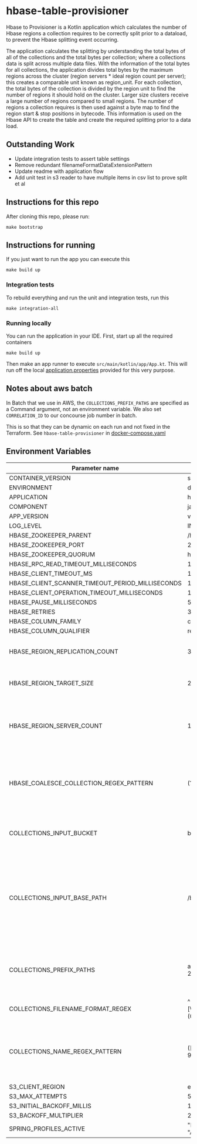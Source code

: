 # hbase-table-provisioner

Hbase to Provisioner is a Kotlin application which calculates the number of Hbase regions a collection requires to be correctly split prior to a dataload, to prevent the Hbase splitting event occurring.

The application calculates the splitting by understanding the total bytes of all of the collections and the total bytes per collection; where a collections data is split across multiple data files.
With the information of the total bytes for all collections, the application divides total bytes by the maximum regions across the cluster (region servers * ideal region count per server); this creates a comparable unit known as region_unit.
For each collection, the total bytes of the collection is divided by the region unit to find the number of regions it should hold on the cluster. Larger size clusters receive a large number of regions compared to small regions.
The number of regions a collection requires is then used against a byte map to find the region start & stop positions in bytecode. This information is used on the Hbase API to create the table and create the required splitting prior to a data load.

## Outstanding Work
- Update integration tests to assert table settings
- Remove redundant filenameFormatDataExtensionPattern
- Update readme with application flow
- Add unit test in s3 reader to have multiple items in csv list to prove split et al

## Instructions for this repo

After cloning this repo, please run:  
```
make bootstrap
```

## Instructions for running

If you just want to run the app you can execute this 
```
make build up
```

### Integration tests

To rebuild everything and run the unit and integration tests, run this
```
make integration-all
```

### Running locally

You can run the application in your IDE.
First, start up all the required containers
```
make build up
```

Then make an app runner to execute `src/main/kotlin/app/App.kt`.
This will run off the local [application.properties](application.properties) provided for this very purpose. 

## Notes about aws batch

In Batch that we use in AWS, the `COLLECTIONS_PREFIX_PATHS` are specified as a Command argument, not an environment variable.
We also set `CORRELATION_ID` to our concourse job number in batch.

This is so that they can be dynamic on each run and not fixed in the Terraform.
See `hbase-table-provisioner` in [docker-compose.yaml](docker-compose.yaml)

## Environment Variables

| Parameter name                                   | Sample Value               | Further info |
|--------------------------------------------------|----------------------------|------------- |
| CONTAINER_VERSION                                | sha:12345                  | - |
| ENVIRONMENT                                      | development                | - |
| APPLICATION                                      | h-t-p                      | - |
| COMPONENT                                        | jar-file                   | - |
| APP_VERSION                                      | v0.1.2                     | - |
| LOG_LEVEL                                        | INFO                       | - |
| HBASE_ZOOKEEPER_PARENT                           | /hbase                     | - |
| HBASE_ZOOKEEPER_PORT                             | 2181                       | - |
| HBASE_ZOOKEEPER_QUORUM                           | hbase                      | - |
| HBASE_RPC_READ_TIMEOUT_MILLISECONDS              | 1200                       | - |
| HBASE_CLIENT_TIMEOUT_MS                          | 1200                       | - |
| HBASE_CLIENT_SCANNER_TIMEOUT_PERIOD_MILLISECONDS | 12000                      | - |
| HBASE_CLIENT_OPERATION_TIMEOUT_MILLISECONDS      | 1000                       | - |
| HBASE_PAUSE_MILLISECONDS                         | 50                         | - |
| HBASE_RETRIES                                    | 3                          | - |
| HBASE_COLUMN_FAMILY                              | cf                         | - |
| HBASE_COLUMN_QUALIFIER                           | record                     | - |
| HBASE_REGION_REPLICATION_COUNT                   | 3                          | Replication count per region created in Hbase |
| HBASE_REGION_TARGET_SIZE                         | 200                        | Number of regions per region server to aim for. |
| HBASE_REGION_SERVER_COUNT                        | 150                        | Number of region servers the cluster is using - this value should be input by Terraform |
| HBASE_COALESCE_COLLECTION_REGEX_PATTERN          | (?<database>[\w-]+)\.(?<collection>[\w-]+) | Regex pattern used to split collection-table name of S3 files into two groups for variable setting. |
| COLLECTIONS_INPUT_BUCKET                         | bucket-id                     | Ingest bucket name - this value should be input by Terraform. |
| COLLECTIONS_INPUT_BASE_PATH                      | /business/mongo               | Base path prefix where UC database export files are held. Note: This is not to include the adb, cdb etc prefixes. They should be handed in as collection paths. |
| COLLECTIONS_PREFIX_PATHS                         | adb/2020-06-23,cdb/2020-06-23 | Prefix for exported UC database files. This is the same prefix values used by HDI. |
| COLLECTIONS_FILENAME_FORMAT_REGEX                | ^[\w]+\-[\w]+\/[\w]+\/[\w]+\/\d{4}\-(0?[1-9]|1[012])\-(0?[1-9]|[12][0-9]|3[01])\/[\w-]+\.[\w-]+\.[0-9]+\.json.gz.enc  | Regex pattern that matches the filenames of the data files within the aforementioned S3 location. |
| COLLECTIONS_NAME_REGEX_PATTERN                   | ([-\w]+\.[-.\w]+)\.[0-9]+\.json\.gz\.enc  | Regex pattern that matches the filenames of the data files within the aforementioned S3 location with groups. |
| S3_CLIENT_REGION                                 | eu-west-2                   | - |
| S3_MAX_ATTEMPTS                                  | 5                           | - |
| S3_INITIAL_BACKOFF_MILLIS                        | 1000                        | - |
| S3_BACKOFF_MULTIPLIER                            | 2                           | - |
| SPRING_PROFILES_ACTIVE                           | "LOCAL_S3" or "AWS_S3"      | - |
